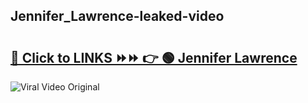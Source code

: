
 ## Jennifer_Lawrence-leaked-video 

# <h2><a href="https://clipsfans.com/Jennifer_Lawrence&ref=git">🔗 Click to LINKS ⏩⏩ 👉 🟢 Jennifer Lawrence </a></h2>

<a href="https://clipsfans.com/Jennifer_Lawrence&ref=git" rel="nofollow" data-target="animated-image.originalLink"><img src="https://i.ibb.co.com/xMMVF88/686577567.gif" alt="Viral Video Original" style="max-width: 100%; display: inline-block;" data-target="animated-image.originalImage"></a>

